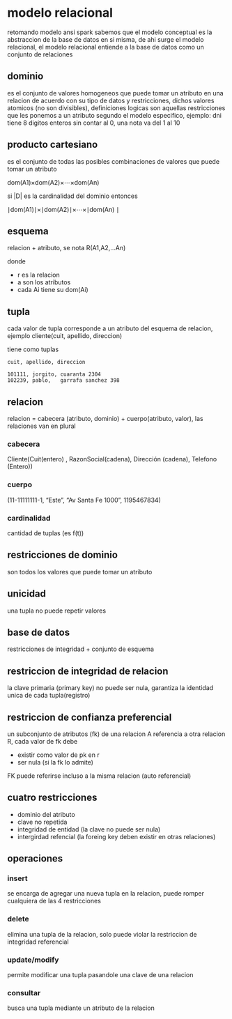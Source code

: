 # modelo relacional

retomando modelo ansi spark sabemos que el modelo conceptual es la abstraccion de la base de datos en si misma, de ahi surge el modelo relacional, el modelo relacional entiende a la base de datos como un conjunto de relaciones

## dominio

es el conjunto de valores homogeneos que puede tomar un atributo en una relacion de acuerdo con su tipo de datos y restricciones, dichos valores atomicos (no son divisibles), definiciones logicas son aquellas restricciones que les ponemos a un atributo segundo el modelo especifico, ejemplo: dni tiene 8 digitos enteros sin contar al 0, una nota  va del 1 al 10

## producto cartesiano

es el conjunto de todas las posibles combinaciones de valores que puede tomar un atributo

dom(A1)×dom(A2)×⋯×dom(An)

si |D| es la cardinalidad del dominio entonces 

∣dom(A1)∣×∣dom(A2)∣×⋯×∣dom(An) ∣

## esquema

relacion + atributo, se nota R(A1,A2,...An) 

donde 

- r es la relacion
- a son los atributos
- cada Ai tiene su dom(Ai)

## tupla

cada valor de tupla corresponde a un atributo del esquema de relacion, ejemplo cliente(cuit, apellido, direccion)

tiene como tuplas

```
cuit, apellido, direccion

101111, jorgito, cuaranta 2304
102239, pablo,   garrafa sanchez 398
```


## relacion

relacion = cabecera (atributo, dominio) +  cuerpo(atributo, valor), las relaciones van en plural

### cabecera

Cliente(Cuit(entero) , RazonSocial(cadena), Dirección (cadena), Telefono (Entero))

### cuerpo

(11-11111111-1, “Este”, “Av Santa Fe 1000”, 1195467834)

### cardinalidad

cantidad de tuplas (es f(t))


## restricciones de dominio

son todos los valores que puede tomar un atributo 

## unicidad

una tupla no puede repetir valores

## base de datos

restricciones de integridad + conjunto de esquema

## restriccion de integridad de relacion

la clave primaria (primary key) no puede ser nula, garantiza la identidad unica de cada tupla(registro)

## restriccion de confianza preferencial 

un subconjunto de atributos (fk)  de una relacion A referencia a otra relacion R, cada valor de fk debe 

- existir como valor de pk en r
- ser nula (si la fk lo admite)

FK puede referirse incluso a la misma relacion (auto referencial)

## cuatro restricciones

- dominio del atributo
- clave no repetida
- integridad de entidad (la clave no puede ser nula)
- intergirdad refencial (la foreing key deben existir en otras relaciones)

## operaciones

### insert

se encarga de agregar una nueva tupla en la relacion, puede romper cualquiera de las 4 restricciones

### delete

elimina una tupla de la relacion, solo puede violar la restriccion de integridad referencial

### update/modify

permite modificar una tupla pasandole una clave de una relacion

### consultar

busca una tupla mediante un atributo de la relacion

